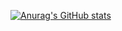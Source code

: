 [![Anurag's GitHub stats](https://github-readme-stats.vercel.app/api?username=Innokentie&show_icons=true&theme=vue-dark&bg_color=151515&text_color=9f9f9f)](https://github.com/Innokentie/Innokentie/)

